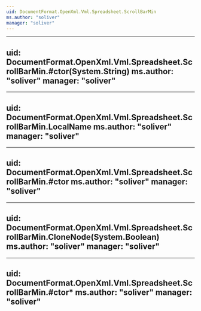 ```yaml
---
uid: DocumentFormat.OpenXml.Vml.Spreadsheet.ScrollBarMin
ms.author: "soliver"
manager: "soliver"
---
```


---
uid: DocumentFormat.OpenXml.Vml.Spreadsheet.ScrollBarMin.#ctor(System.String)
ms.author: "soliver"
manager: "soliver"
---

---
uid: DocumentFormat.OpenXml.Vml.Spreadsheet.ScrollBarMin.LocalName
ms.author: "soliver"
manager: "soliver"
---

---
uid: DocumentFormat.OpenXml.Vml.Spreadsheet.ScrollBarMin.#ctor
ms.author: "soliver"
manager: "soliver"
---

---
uid: DocumentFormat.OpenXml.Vml.Spreadsheet.ScrollBarMin.CloneNode(System.Boolean)
ms.author: "soliver"
manager: "soliver"
---

---
uid: DocumentFormat.OpenXml.Vml.Spreadsheet.ScrollBarMin.#ctor*
ms.author: "soliver"
manager: "soliver"
---
